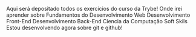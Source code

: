 Aqui será depositado todos os exercicios do curso da Trybe!
Onde irei aprender sobre Fundamentos do Desenvolvimento Web
Desenvolvimento Front-End
Desenvolvimento Back-End
Ciencia da Computação 
Soft Skils
Estou desenvolvendo agora sobre git e github!
